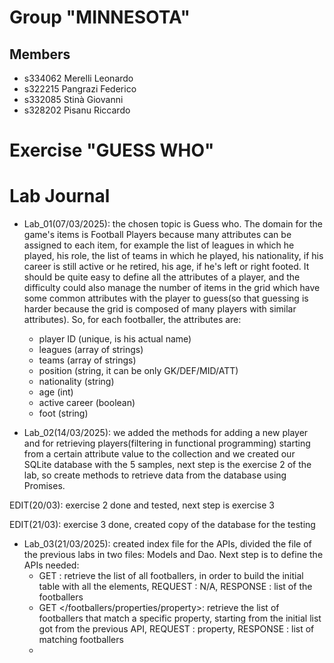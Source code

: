 # Group "MINNESOTA"

## Members
- s334062 Merelli Leonardo
- s322215 Pangrazi Federico
- s332085 Stinà Giovanni
- s328202 Pisanu Riccardo

# Exercise "GUESS WHO"

# Lab Journal
- Lab_01(07/03/2025): the chosen topic is Guess who. The domain for the game's items is Football Players because many attributes can be assigned to each item, for example the list of leagues in which he played, his role, the list of teams in which he played, his nationality, if his career is still active or he retired, his age, if he's left or right footed. It should be quite easy to define all the attributes of a player, and the difficulty could also manage the number of items in the grid which have some common attributes with the player to guess(so that guessing is harder because the grid is composed of many players with similar attributes). So, for each footballer, the attributes are:
    - player ID (unique, is his actual name)
    - leagues (array of strings)
    - teams (array of strings)
    - position (string, it can be only GK/DEF/MID/ATT)
    - nationality (string)
    - age (int)
    - active career (boolean)
    - foot (string)


- Lab_02(14/03/2025): we added the methods for adding a new player and for retrieving players(filtering in functional programming) starting from a certain attribute value to the collection and we created our SQLite database with the 5 samples, next step is the exercise 2 of the lab, so create methods to retrieve data from the database using Promises.

EDIT(20/03): exercise 2 done and tested, next step is exercise 3

EDIT(21/03): exercise 3 done, created copy of the database for the testing 
- Lab_03(21/03/2025): created index file for the APIs, divided the file of the previous labs in two files: Models and Dao. Next step is to define the APIs needed:
    - GET </footballers> : retrieve the list of all footballers, in order to build the initial table with all the elements, REQUEST : N/A, RESPONSE : list of the footballers
    - GET </footballers/properties/property>: retrieve the list of footballers that match a specific property, starting from the initial list got from the previous API, REQUEST : property, RESPONSE : list of matching footballers
    -       
